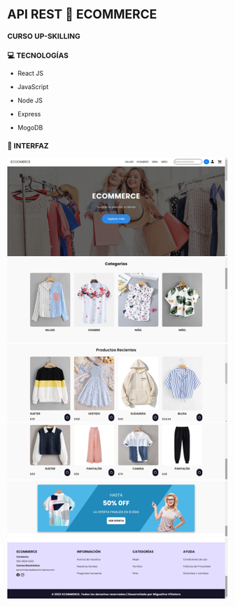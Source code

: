 # API REST 🛒 ECOMMERCE

### CURSO UP-SKILLING

### 💻 TECNOLOGÍAS

- React JS

- JavaScript

- Node JS

- Express

- MogoDB

### 🎨 INTERFAZ

![img](/Desing/Banner.PNG)
![img](/Desing/Categorias.PNG)
![img](/Desing/Productos.PNG)
![img](/Desing/Recientes.PNG)
![img](/Desing/Publicidad.PNG)
![img](/Desing/Footer.PNG)
